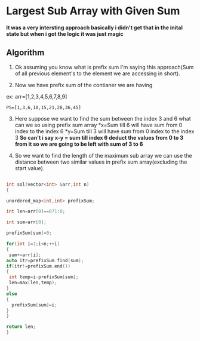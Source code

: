 # Largest Sub Array with Given Sum

**It was a very intersting approach basically i didn't get that in the inital state but when i got the logic it was just magic**

## Algorithm 

1. Ok assuming you know what is prefix sum I'm saying this approach(Sum of all previous element's to the element we are accessing in short).

2. Now we have prefix sum of the contianer we are having

ex: arr=[1,2,3,4,5,6,7,8,9]

	PS=[1,3,6,10,15,21,28,36,45]

3. Here suppose we want to find the sum between the index 3 and 6 what can we so using prefix sum array
*x=Sum till 6 will have sum from 0 index to the index 6
*y=Sum till 3 will have sum from 0 index to the index 3
**So can't i say x-y = sum till index 6 deduct the values from 0 to 3 from it so we are going to be left with sum of 3 to 6**

4. So we want to find the length of the maximum sub array we can use the distance between two similar values in prefix sum array(excluding the start value).


```cpp

int sol(vector<int> &arr,int n)
{

unordered_map<int,int> prefixSum;

int len=arr[0]==0?1:0;

int sum=arr[0];

prefixSum[sum]=0;

for(int i=1;i<n;++i)
{
 sum+=arr[i];
auto itr=prefixSum.find(sum);
if(itr!=prefixSum.end())
{
 int temp=i-prefixSum[sum];
 len=max(len,temp);
}
else
{
  prefixSum[sum]=i;
}
}

return len;
}


```
